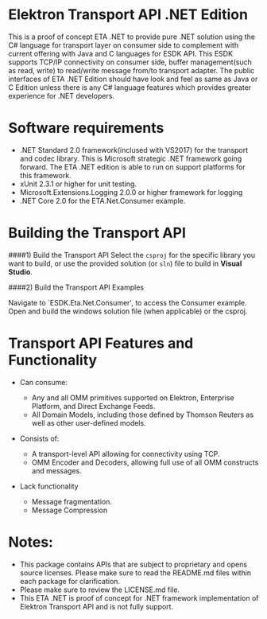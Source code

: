 # Elektron Transport API .NET Edition

This is a proof of concept ETA .NET to provide pure .NET solution using the C# language for transport layer on consumer side to complement with
current offering with Java and C languages for ESDK API. This ESDK supports TCP/IP connectivity on consumer side, buffer management(such as read, write)
to read/write message from/to transport adapter. The public interfaces of ETA .NET Edition should have look and feel as same as Java or C Edition
unless there is any C# language features which provides greater experience for .NET developers.

# Software requirements
- .NET Standard 2.0 framework(inclused with VS2017) for the transport and codec library. This is Microsoft strategic .NET framework going forward. The ETA .NET edition is able
to run on support platforms for this framework.
- xUnit 2.3.1 or higher for unit testing.
- Microsoft.Extensions.Logging 2.0.0 or higher framework for logging
- .NET Core 2.0 for the ETA.Net.Consumer example.

# Building the Transport API

####1) Build the Transport API
Select the `csproj` for the specific library you want to build, or use the provided solution (or `sln`) file to build in **Visual Studio**. 

####2) Build the Transport API Examples

Navigate to `ESDK.Eta.Net.Consumer', to access the Consumer example. Open and build the windows solution file (when applicable) or the csproj.

# Transport API Features and Functionality

- Can consume:
    - Any and all OMM primitives supported on Elektron, Enterprise Platform, and Direct Exchange Feeds.
    - All Domain Models, including those defined by Thomson Reuters as well as other user-defined models.
- Consists of:
    - A transport-level API allowing for connectivity using TCP.  
    - OMM Encoder and Decoders, allowing full use of all OMM constructs and messages.
	
- Lack functionality
	- Message fragmentation.
	- Message Compression

# Notes:
- This package contains APIs that are subject to proprietary and opens source licenses.  Please make sure to read the README.md files within each package for clarification.
- Please make sure to review the LICENSE.md file.
- This ETA .NET is proof of concept for .NET framework implementation of Elektron Transport API and is not fully support. 